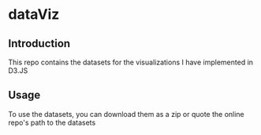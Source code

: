 # dataViz

## Introduction
This repo contains the datasets for the visualizations I have implemented in D3.JS

## Usage
To use the datasets, you can download them as a zip or quote the online repo's path to the datasets
